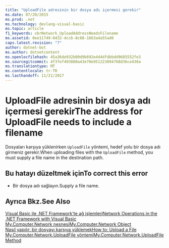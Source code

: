 ```yaml
---
title: "UploadFile adresinin bir dosya adı içermesi gerekir"
ms.date: 07/20/2015
ms.prod: .net
ms.technology: devlang-visual-basic
ms.topic: article
f1_keywords: vbrNetwork_UploadAddressNeedsFilename
ms.assetid: 0ee11749-0432-4ccb-8c08-1663a4a55ad0
caps.latest.revision: "7"
author: dotnet-bot
ms.author: dotnetcontent
ms.openlocfilehash: 45a36de932b09d9b692e4d4dfdbbdd9685552fe3
ms.sourcegitcommit: 4f3fef493080a43e70e951223894768d36ce430a
ms.translationtype: MT
ms.contentlocale: tr-TR
ms.lasthandoff: 11/21/2017
---
```

# <a name="the-address-for-uploadfile-needs-to-include-a-filename"></a><span data-ttu-id="261a6-102">UploadFile adresinin bir dosya adı içermesi gerekir</span><span class="sxs-lookup"><span data-stu-id="261a6-102">The address for UploadFile needs to include a filename</span></span>
<span data-ttu-id="261a6-103">Dosyaları karşıya yüklenirken `UploadFile` yöntemi, hedef yolu bir dosya adı girmeniz gerekir.</span><span class="sxs-lookup"><span data-stu-id="261a6-103">When uploading files with the `UploadFile` method, you must supply a file name in the destination path.</span></span>  
  
## <a name="to-correct-this-error"></a><span data-ttu-id="261a6-104">Bu hatayı düzeltmek için</span><span class="sxs-lookup"><span data-stu-id="261a6-104">To correct this error</span></span>  
  
-   <span data-ttu-id="261a6-105">Bir dosya adı sağlayın.</span><span class="sxs-lookup"><span data-stu-id="261a6-105">Supply a file name.</span></span>  
  
## <a name="see-also"></a><span data-ttu-id="261a6-106">Ayrıca Bkz.</span><span class="sxs-lookup"><span data-stu-id="261a6-106">See Also</span></span>  
 [<span data-ttu-id="261a6-107">Visual Basic ile .NET Framework'te ağ işlemleri</span><span class="sxs-lookup"><span data-stu-id="261a6-107">Network Operations in the .NET Framework with Visual Basic</span></span>](http://msdn.microsoft.com/en-us/c5379021-44ef-4d6a-acf5-e951fdcab6b2)  
 [<span data-ttu-id="261a6-108">My.Computer.Network nesnesi</span><span class="sxs-lookup"><span data-stu-id="261a6-108">My.Computer.Network Object</span></span>](../../visual-basic/language-reference/objects/my-computer-network-object.md)  
 [<span data-ttu-id="261a6-109">Nasıl yapılır: bir dosyayı karşıya yüklemek</span><span class="sxs-lookup"><span data-stu-id="261a6-109">How to: Upload a File</span></span>](../../visual-basic/developing-apps/programming/computer-resources/how-to-upload-a-file.md)  
 [<span data-ttu-id="261a6-110">My.Computer.Network.UploadFile yöntemi</span><span class="sxs-lookup"><span data-stu-id="261a6-110">My.Computer.Network.UploadFile Method</span></span>](http://msdn.microsoft.com/en-us/5505ea3e-3dbd-460b-9f8f-62c84c0a4de6)
